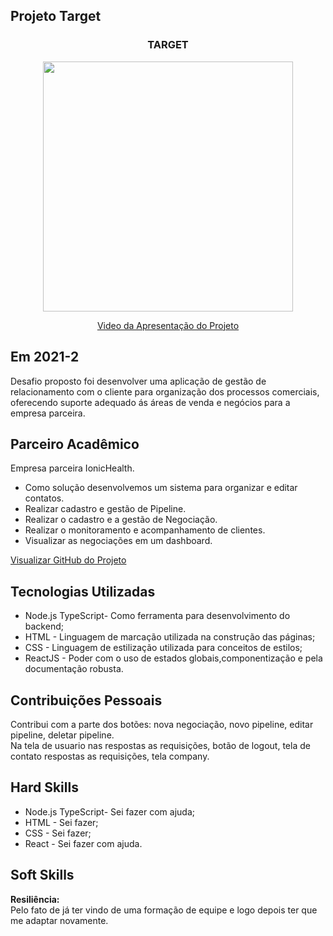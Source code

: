 ## Projeto Target 

<div align=center>
 <h3>TARGET</h3>
  <img src="https://user-images.githubusercontent.com/111800315/197910895-aa579039-7f44-4c2a-ab75-4bdc66f5ae66.gif" width=400 alt="" />
 
  <a href="https://drive.google.com/file/d/1u0fAbdZM8d3pBwflhzTD36YD8kbwA33W/view?usp=sharing">Video da Apresentação do Projeto</a>
</div>


## Em 2021-2
Desafio proposto foi desenvolver uma aplicação de gestão de relacionamento com o cliente 
para organização dos processos comerciais, oferecendo suporte adequado ás áreas de venda 
e negócios para a empresa parceira. 


## Parceiro Acadêmico
Empresa parceira IonicHealth.
* Como solução desenvolvemos um sistema para organizar e editar contatos.<br>
* Realizar cadastro e gestão de Pipeline.<br>
* Realizar o cadastro e a gestão de Negociação.<br>
* Realizar o monitoramento e acompanhamento de clientes.<br>
* Visualizar as negociações em um dashboard.<br>

[Visualizar GitHub do Projeto](https://github.com/Ritas2022/api-sem3-target-crm.git)

## Tecnologias Utilizadas

- Node.js TypeScript- Como ferramenta para desenvolvimento do backend;
- HTML - Linguagem de marcação utilizada na construção das páginas;
- CSS -  Linguagem de estilização utilizada para conceitos de estilos;
- ReactJS - Poder com o uso de estados globais,componentização e pela documentação robusta.<br> 

## Contribuições Pessoais
Contribui com a parte dos botões: nova negociação, novo pipeline, editar pipeline, deletar pipeline.<br>
Na tela de usuario nas respostas as requisições, botão de logout, tela de contato
respostas as requisições, tela company.  

## Hard Skills
- Node.js TypeScript- Sei fazer com ajuda; 
- HTML - Sei fazer;
- CSS -  Sei fazer;
- React - Sei fazer com ajuda.

## Soft Skills
<b>Resiliência:</b> <br>
Pelo fato de já ter vindo de uma formação de equipe e logo depois ter que me adaptar novamente.
